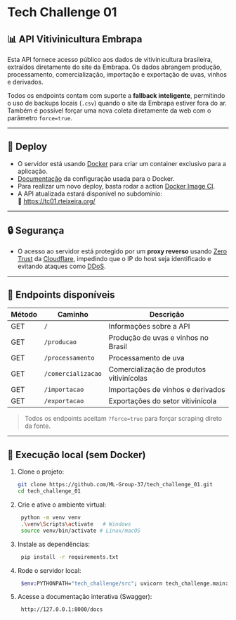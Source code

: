 # Tech Challenge 01

## 📊 API Vitivinicultura Embrapa

Esta API fornece acesso público aos dados de vitivinicultura brasileira, extraídos diretamente do site da Embrapa. Os dados abrangem produção, processamento, comercialização, importação e exportação de uvas, vinhos e derivados.

Todos os endpoints contam com suporte a **fallback inteligente**, permitindo o uso de backups locais (`.csv`) quando o site da Embrapa estiver fora do ar. Também é possível forçar uma nova coleta diretamente da web com o parâmetro `force=true`.

---

## 🚀 Deploy

- O servidor está usando [Docker](https://www.docker.com/) para criar um container exclusivo para a aplicação.
- [Documentação](/docker/README.md) da configuração usada para o Docker.
- Para realizar um novo deploy, basta rodar a action [Docker Image CI](/.github/workflows/upload-docker-image.yml).
- A API atualizada estará disponível no subdomínio:  
  🔗 https://tc01.rteixeira.org/

---

## 🔒 Segurança

- O acesso ao servidor está protegido por um **proxy reverso** usando [Zero Trust](https://www.cloudflare.com/pt-br/learning/security/glossary/what-is-zero-trust/) da [Cloudflare](https://www.cloudflare.com/pt-br/), impedindo que o IP do host seja identificado e evitando ataques como [DDoS](https://www.cloudflare.com/pt-br/ddos/).

---

## 📂 Endpoints disponíveis

| Método | Caminho              | Descrição                                    |
|--------|----------------------|----------------------------------------------|
| GET    | `/`                  | Informações sobre a API                      |
| GET    | `/producao`          | Produção de uvas e vinhos no Brasil          |
| GET    | `/processamento`     | Processamento de uva                         |
| GET    | `/comercializacao`   | Comercialização de produtos vitivinícolas    |
| GET    | `/importacao`        | Importações de vinhos e derivados            |
| GET    | `/exportacao`        | Exportações do setor vitivinícola            |

> Todos os endpoints aceitam `?force=true` para forçar scraping direto da fonte.

---

## 🧪 Execução local (sem Docker)

1. Clone o projeto:
   ```bash
   git clone https://github.com/ML-Group-37/tech_challenge_01.git
   cd tech_challenge_01

2. Crie e ative o ambiente virtual:
   ```bash
    python -m venv venv
    .\venv\Scripts\activate   # Windows
    source venv/bin/activate # Linux/macOS

3. Instale as dependências:
   ```bash
    pip install -r requirements.txt

4. Rode o servidor local:
   ```bash
    $env:PYTHONPATH="tech_challenge/src"; uvicorn tech_challenge.main:app --reload

5. Acesse a documentação interativa (Swagger):
   ```bash
    http://127.0.0.1:8000/docs
